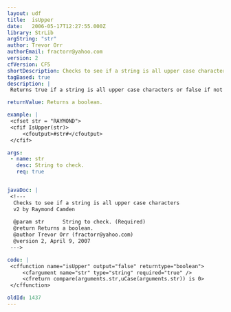 ```yaml
---
layout: udf
title:  isUpper
date:   2006-05-17T12:27:55.000Z
library: StrLib
argString: "str"
author: Trevor Orr
authorEmail: fractorr@yahoo.com
version: 2
cfVersion: CF5
shortDescription: Checks to see if a string is all upper case characters
tagBased: true
description: |
 Returns true if a string is all upper case characters or false if not all upper case characters.

returnValue: Returns a boolean.

example: |
 <cfset str = "RAYMOND">
 <cfif IsUpper(str)>
     <cfoutput>#str#</cfoutput>
 </cfif>

args:
 - name: str
   desc: String to check.
   req: true


javaDoc: |
 <!---
  Checks to see if a string is all upper case characters
  v2 by Raymond Camden
  
  @param str      String to check. (Required)
  @return Returns a boolean. 
  @author Trevor Orr (fractorr@yahoo.com) 
  @version 2, April 9, 2007 
 --->

code: |
 <cffunction name="isUpper" output="false" returntype="boolean">
     <cfargument name="str" type="string" required="true" />
     <cfreturn compare(arguments.str,uCase(arguments.str)) is 0>
 </cffunction>

oldId: 1437
---
```


